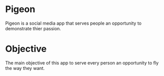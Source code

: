 # Pigeon
Pigeon is a social media app that serves people an opportunity to demonstrate thier passion.

# Objective 
The main objective of this app to serve every person an opportunity to fly the way they want.
